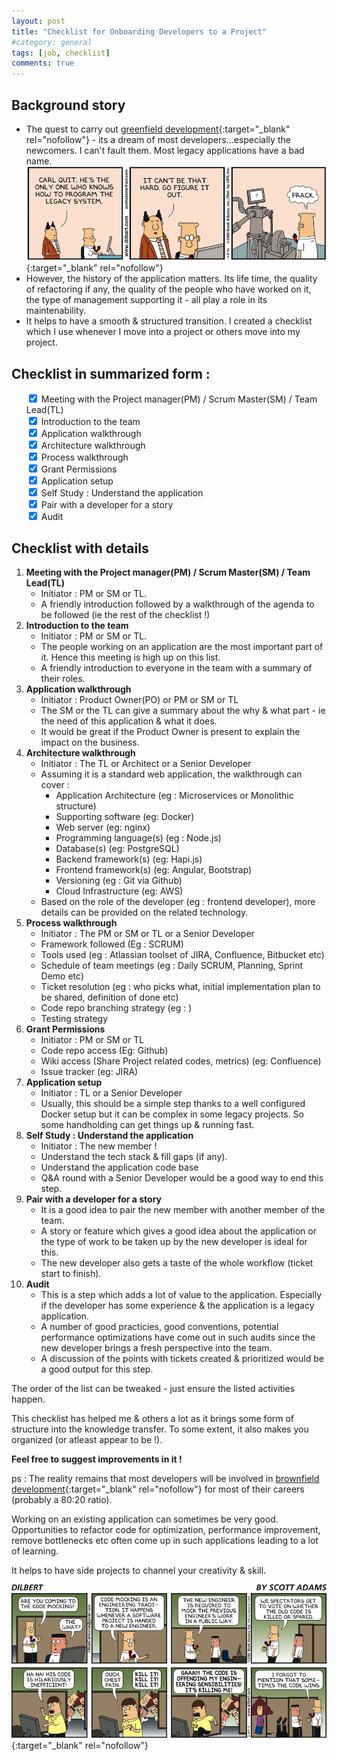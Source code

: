 ```yaml
---
layout: post
title: "Checklist for Onboarding Developers to a Project"
#category: general
tags: [job, checklist]
comments: true
---
```


## Background story
- The quest to carry out [greenfield development](https://en.wikipedia.org/wiki/Greenfield_project){:target="_blank" rel="nofollow"} - its a dream of most developers...especially the newcomers. I can't fault them. Most legacy applications have a bad name.
[!["Dilbert - Legacy code"](/assets/images/dilbert_legacy_dt061208.gif "Dilbert - Legacy code")](http://dilbert.com/strip/2006-12-08){:target="_blank" rel="nofollow"}
- However, the history of the application matters. Its life time, the quality of refactoring if any, the quality of the people who have worked on it, the type of management supporting it  - all play a role in its maintenability.
- It helps to have a smooth & structured transition. I created a checklist which I use whenever I move into a project or others move into my project.

## Checklist in summarized form :
<ul class="contains-task-list">
    <input type="checkbox" class="task-list-item-checkbox" checked=""> Meeting with the Project manager(PM) / Scrum Master(SM) / Team Lead(TL)<br/>
    <input type="checkbox" class="task-list-item-checkbox" checked=""> Introduction to the team <br/>
    <input type="checkbox" class="task-list-item-checkbox" checked=""> Application walkthrough <br/>
    <input type="checkbox" class="task-list-item-checkbox" checked=""> Architecture walkthrough <br/>
    <input type="checkbox" class="task-list-item-checkbox" checked=""> Process walkthrough <br/>
    <input type="checkbox" class="task-list-item-checkbox" checked=""> Grant Permissions <br/>
    <input type="checkbox" class="task-list-item-checkbox" checked=""> Application setup <br/>
    <input type="checkbox" class="task-list-item-checkbox" checked=""> Self Study : Understand the application <br/>
    <input type="checkbox" class="task-list-item-checkbox" checked=""> Pair with a developer for a story <br/>
    <input type="checkbox" class="task-list-item-checkbox" checked=""> Audit <br/>
</ul>

## Checklist with details
1. **Meeting with the Project manager(PM) / Scrum Master(SM) / Team Lead(TL)**
    - Initiator : PM or SM or TL.
    - A friendly introduction followed by a walkthrough of the agenda to be followed (ie the rest of the checklist !)
2. **Introduction to the team**
    - Initiator : PM or SM or TL.
    - The people working on an application are the most important part of it. Hence this meeting is high up on this list.
    - A friendly introduction to everyone in the team with a summary of their roles.
3. **Application walkthrough**
    - Initiator : Product Owner(PO) or PM or SM or TL
    - The SM or the TL can give a summary about the why & what part - ie the need of this application & what it does.
    - It would be great if the Product Owner is present to explain the impact on the business.
4. **Architecture walkthrough**
    - Initiator : The TL or Architect or a Senior Developer
    - Assuming it is a standard web application, the walkthrough can cover :
        - Application Architecture (eg : Microservices or Monolithic structure)
        - Supporting software (eg: Docker)
        - Web server (eg: nginx)
        - Programming language(s) (eg : Node.js)
        - Database(s) (eg: PostgreSQL)
        - Backend framework(s) (eg: Hapi.js)
        - Frontend framework(s) (eg: Angular, Bootstrap)
        - Versioning (eg : Git via Github)
        - Cloud Infrastructure (eg: AWS)
    - Based on the role of the developer (eg : frontend developer), more details can be provided on the related technology.
5. **Process walkthrough**
    - Initiator : The PM or SM or TL or a Senior Developer
    - Framework followed (Eg : SCRUM)
    - Tools used (eg : Atlassian toolset of JIRA, Confluence, Bitbucket etc)
    - Schedule of team meetings (eg : Daily SCRUM, Planning, Sprint Demo etc)
    - Ticket resolution (eg : who picks what, initial implementation plan to be shared, definition of done etc)
    - Code repo branching strategy (eg : )
    - Testing strategy
6. **Grant Permissions**
    - Initiator : PM or SM or TL
    - Code repo access (Eg: Github)
    - Wiki access (Share Project related codes, metrics) (eg: Confluence)
    - Issue tracker (eg: JIRA)
7. **Application setup**
    - Initiator : TL or a Senior Developer
    - Usually, this should be a simple step thanks to a well configured Docker setup but it can be complex in some legacy projects. So some handholding can get things up & running fast.
8. **Self Study : Understand the application**
    - Initiator : The new member !
    - Understand the tech stack & fill gaps (if any).
    - Understand the application code base
    - Q&A round with a Senior Developer would be a good way to end this step.
9. **Pair with a developer for a story**
    - It is a good idea to pair the new member with another member of the team.
    - A story or feature which gives a good idea about the application or the type of work to be taken up by the new developer is ideal for this. 
    - The new developer also gets a taste of the whole workflow (ticket start to finish).
10. **Audit**
    - This is a step which adds a lot of value to the application. Especially if the developer has some experience & the application is a legacy application.
    - A number of good practicies, good conventions, potential performance optimizations have come out in such audits since the new developer brings a fresh perspective into the team.
    - A discussion of the points with tickets created & prioritized would be a good output for this step.

The order of the list can be tweaked - just ensure the listed activities happen.

This checklist has helped me & others a lot as it brings some form of structure into the knowledge transfer.
To some extent, it also makes you organized (or atleast appear to be !).

**Feel free to suggest improvements in it !**

ps : The reality remains that most developers will be involved in [brownfield development](https://en.wikipedia.org/wiki/Brownfield_(software_development)){:target="_blank" rel="nofollow"} for most of their careers (probably a 80:20 ratio).

Working on an existing application can sometimes be very good. Opportunities to refactor code for optimization, performance improvement, remove bottlenecks etc often come up in such applications leading to a lot of learning. <br/>

It helps to have side projects to channel your creativity & skill.

[!["Dilbert - Code mocking"](/assets/images/dilbert_code_mocking_dt130224.jpg "Dilbert - Code mocking")](http://dilbert.com/strip/2013-02-24){:target="_blank" rel="nofollow"}
